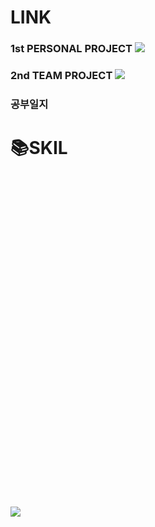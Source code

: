 <H1>LINK</H1>
<H3>
 1st PERSONAL PROJECT <img src="https://img.shields.io/badge/OCL[학급관리시스템]-3178C6?style=for-the- 
 badge&logo=github&logoColor=white"/>
</H3>
<H3>2nd TEAM PROJECT <img src="https://img.shields.io/badge/HelloWorld[놀이동산 운영 관리 시스템]-A38DF2?style=for-the-badge&logo=github&logoColor=white"/></H3>
<H3>공부일지</H3>
<H1>📚SKIL</H1><svg role="img" viewBox="0 0 24 24" xmlns="http://www.w3.org/2000/svg">
</svg>

<H3>
 <img src="https://img.shields.io/badge/TypeScript-3178C6?style=flat&logo=TypeScript&logoColor=white"/></H3>

<!--
**reversejin0209/reversejin0209** is a ✨ _special_ ✨ repository because its `README.md` (this file) appears on your GitHub profile.

Here are some ideas to get you started:

- 🔭 I’m currently working on ...
- 🌱 I’m currently learning ...
- 👯 I’m looking to collaborate on ...
- 🤔 I’m looking for help with ...
- 💬 Ask me about ...
- 📫 How to reach me: ...
- 😄 Pronouns: ...
- ⚡ Fun fact: ...
-->

